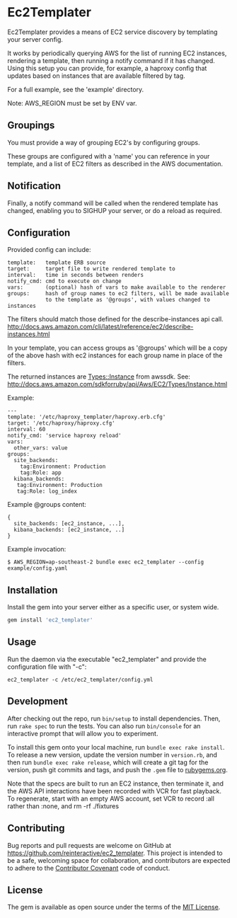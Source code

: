 # Ec2Templater

Ec2Templater provides a means of EC2 service discovery by templating your
server config.

It works by periodically querying AWS for the list of running EC2 instances,
rendering a template, then running a notify command if it has changed.
Using this setup you can provide, for example, a haproxy config that
updates based on instances that are available filtered by tag.

For a full example, see the 'example' directory.

Note: AWS_REGION must be set by ENV var.

## Groupings

You must provide a way of grouping EC2's by configuring groups.

These groups are configured with a 'name' you can reference in your template,
and a list of EC2 filters as described in the AWS documentation.

## Notification

Finally, a notify command will be called when the rendered template has
changed, enabling you to SIGHUP your server, or do a reload as required.

## Configuration

Provided config can include:

    template:   template ERB source
    target:     target file to write rendered template to
    interval:   time in seconds between renders
    notify_cmd: cmd to execute on change
    vars:       (optional) hash of vars to make available to the renderer
    groups:     hash of group names to ec2 filters, will be made available
                to the template as '@groups', with values changed to instances

The filters should match those defined for the describe-instances api call.
http://docs.aws.amazon.com/cli/latest/reference/ec2/describe-instances.html

In your template, you can access groups as '@groups' which will
be a copy of the above hash with ec2 instances for each group name
in place of the filters.

The returned instances are <Types::Instance> from awssdk. See:
http://docs.aws.amazon.com/sdkforruby/api/Aws/EC2/Types/Instance.html

Example:

    ---
    template: '/etc/haproxy_templater/haproxy.erb.cfg'
    target: '/etc/haproxy/haproxy.cfg'
    interval: 60
    notify_cmd: 'service haproxy reload'
    vars:
      other_vars: value
    groups:
      site_backends:
        tag:Environment: Production
        tag:Role: app
      kibana_backends:
       tag:Environment: Production
       tag:Role: log_index

Example @groups content:

    {
      site_backends: [ec2_instance, ...],
      kibana_backends: [ec2_instance, ..]
    }

Example invocation:

    $ AWS_REGION=ap-southeast-2 bundle exec ec2_templater --config example/config.yaml

## Installation

Install the gem into your server either as a specific user, or system wide.

```ruby
gem install 'ec2_templater'
```

## Usage

Run the daemon via the executable "ec2_templater" and provide the configuration
file with "-c":

```ec2_templater -c /etc/ec2_templater/config.yml```

## Development

After checking out the repo, run `bin/setup` to install dependencies. Then, run `rake spec` to run the tests. You can also run `bin/console` for an interactive prompt that will allow you to experiment.

To install this gem onto your local machine, run `bundle exec rake install`. To release a new version, update the version number in `version.rb`, and then run `bundle exec rake release`, which will create a git tag for the version, push git commits and tags, and push the `.gem` file to [rubygems.org](https://rubygems.org).

Note that the specs are built to run an EC2 instance, then terminate it,
and the AWS API interactions have been recorded with VCR for fast playback.
To regenerate, start with an empty AWS account, set VCR to record :all rather
than :none, and rm -rf ./fixtures

## Contributing

Bug reports and pull requests are welcome on GitHub at https://github.com/reinteractive/ec2_templater. This project is intended to be a safe, welcoming space for collaboration, and contributors are expected to adhere to the [Contributor Covenant](contributor-covenant.org) code of conduct.


## License

The gem is available as open source under the terms of the [MIT License](http://opensource.org/licenses/MIT).
